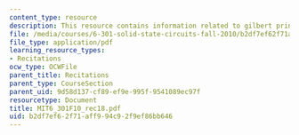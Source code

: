 ```yaml
---
content_type: resource
description: This resource contains information related to gilbert principle.
file: /media/courses/6-301-solid-state-circuits-fall-2010/b2df7ef62f71aff994c92f9ef86bb646_MIT6_301F10_rec18.pdf
file_type: application/pdf
learning_resource_types:
- Recitations
ocw_type: OCWFile
parent_title: Recitations
parent_type: CourseSection
parent_uid: 9d58d137-cf89-ef9e-995f-9541089ec97f
resourcetype: Document
title: MIT6_301F10_rec18.pdf
uid: b2df7ef6-2f71-aff9-94c9-2f9ef86bb646
---
```

